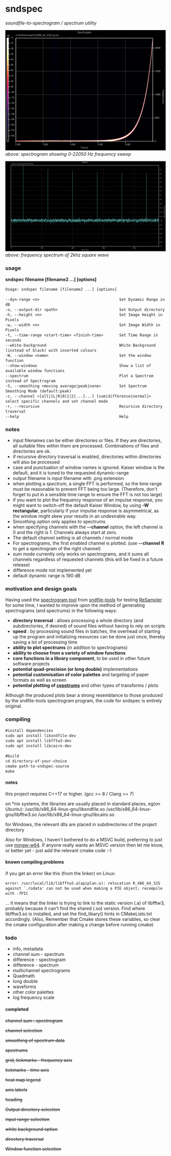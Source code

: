 # sndspec

*soundfile-to-spectrogram / spectrum utility*

![spectrogram](./screenshots/sweep-0-to22050_44_1k32f_log.png)
*above: spectrogram showing 0-22050 Hz frequency sweep*

![spectrum](./screenshots/2khzSquare_48k16.png)
*above: frequency spectrum of 2khz square wave*

### usage

**sndspec filename [filename2 ...] [options]**

~~~
Usage: sndspec filename [filename2 ...] [options]

--dyn-range <n>                                   Set Dynamic Range in dB
-o, --output-dir <path>                           Set Output directory
-h, --height <n>                                  Set Image Height in Pixels
-w, --width <n>                                   Set Image Width in Pixels
-t, --time-range <start-time> <finish-time>       Set Time Range in seconds
--white-background                                White Background (instead of black) with inverted colours 
-W, --window <name>                               Set the window function
--show-windows                                    Show a list of available window functions
--spectrum                                        Plot a Spectrum instead of Spectrogram
-S, --smoothing <moving average|peak|none>        Set Spectrum Smoothing Mode (default:peak)
-c, --channel <[all|[L|R|0|1|2|...]...] [sum|difference|normal]> select specific channels and set channel mode
-r, --recursive                                   Recursive directory traversal
--help                                            Help
~~~

### notes

- input filenames can be either directories or files. If they are directories, all suitable files within them are processed. Combinations of files and directories are ok. 
- if recursive directory traversal is enabled, directories within directories will also be processed
- case and punctuation of window names is ignored. Kaiser window is the default, and it is tuned to the requested dynamic-range
- output filename is input filename with .png extension
- when plotting a *spectrum*, a single FFT is performed, so the time range must be reasonable to prevent FFT being too large. (Therefore, don't forget to put in a sensible time range to ensure the FFT is not too large)
- if you want to plot the frequency response of an impulse response, you might want to switch-off the default Kaiser Window, by using **-W rectangular**, particularly if your impulse response is asymmetrical,
as the window might skew your results in an undesirable way.
- Smoothing option only applies to spectrums
- when specifying channels with the **--channel** option, the left channel is 0 and the right is 1. Channels always start at zero.
- The default channel setting is all channels / normal mode
- For spectrograms, the first *enabled* channel is plotted. (use **--channel R** to get a spectrogram of the right channel)
- sum mode currently only works on spectrograms, and it sums all channels regardless of requested channels (this will be fixed in a future release)
- difference mode not implemented yet
- default dynamic range is 190 dB

### motivation and design goals

Having used the [spectrogram tool](http://www.mega-nerd.com/libsndfile/tools/#spectrogram) from [sndfile-tools](http://www.mega-nerd.com/libsndfile/tools) for testing [ReSampler](https://github.com/jniemann66/ReSampler) for some time,
I wanted to improve upon the method of generating spectrograms (and spectrums) in the following ways:

- **directory traversal** : allows processing a whole directory (and subdirectories, if desired) of sound files without having to rely on scripts
- **speed** : by processing sound files in batches, the overhead of starting up the program and initializing resources can be done just once, thereby saving a lot of processing time
- **ability to plot spectrums** (in addition to spectrograms)
- **ability to choose from a variety of window functions**
- **core functions in a library component**, to be used in other future software projects
- **potential quad-precision (or long double)** implementations
- **potential customisation of color palettes** and targeting of paper formats as well as screen
- **potential plotting of [cepstrums](https://en.wikipedia.org/wiki/Cepstrum)** and other types of transforms / plots

Although the produced plots bear a strong resemblance to those produced by the sndfile-tools spectrogram program,
the code for sndspec is entirely original.

### compiling
~~~
#install dependencies
sudo apt install libsndfile-dev
sudo apt install libfftw3-dev
sudo apt install libcairo-dev

#build
cd directory-of-your-choice
cmake path-to-sndspec-source
make
~~~

#### notes

this project requires C++17 or higher. (gcc &gt;= 8 / Clang &gt;= 7)

on *nix systems, the libraries are usually placed in standard places, eg(on Ubuntu): /usr/lib/x86_64-linux-gnu/libsndfile.so /usr/lib/x86_64-linux-gnu/libfftw3.so /usr/lib/x86_64-linux-gnu/libcairo.so

for Windows, the relevant dlls are placed in subdirectories of the project directory

Also for Windows, I haven't bothered to do a MSVC build, preferring to just use [mingw-w64](http://mingw-w64.org). If anyone really wants an MSVC version then let me know, or better yet -  just add the relevant cmake code :-)

#### known compiling problems
if you get an error like this (from the linker) on Linux:
~~~
error: /usr/local/lib/libfftw3.a(apiplan.o): relocation R_X86_64_32S against `.rodata' can not be used when making a PIE object; recompile with -fPIC
~~~
... it means that the linker is trying to link to the static version (.a) of libfftw3, probably because it can't find the shared (.so) version.
Find where libfftw3.so is installed, and set the find_libary() hints in CMakeLists.txt accordingly.
(Also, Remember that Cmake stores these variables, so clear the cmake configuration after making a change before running cmake)

### todo

- info, metadata
- channel sum - spectrum
- difference - spectrogram
- difference - spectrum
- multichannel spectrograms
- Quadmath
- long double
- waveforms
- other color palettes
- log frequency scale

#### completed

~~channel sum : spectrogram~~

~~channel selection~~

~~smoothing of spectrum data~~

~~spectrums~~

~~grid, tickmarks - frequency axis~~

~~tickmarks - time axis~~

~~heat map legend~~

~~axis labels~~

~~heading~~

~~Output directory selection~~

~~input range selection~~

~~white background option~~

~~directory traversal~~

~~Window function selection~~
